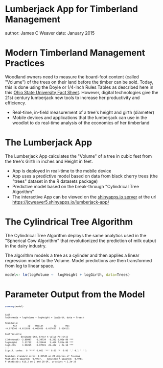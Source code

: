 Lumberjack App for Timberland Management
========================================================
author: James C Weaver
date: January 2015

Modern Timberland Management Practices
========================================================

Woodland owners need to measure the board-foot content (called "Volume") of the trees on their land before the timber can be sold. Today, this is done using the Doyle or 1/4-Inch Rules Tables as described here in this [Ohio State University Fact Sheet](http://ohioline.osu.edu/for-fact/0035.html). However, digital technologies give the 21st century lumberjack new tools to increase her productivity and efficiency.

- Real-time, in-field measurement of a tree's height and girth (diameter)
- Mobile devices and applications that the lumberjack can use in the woodlot to do real-time analysis of the economics of her timberland

The Lumberjack App
========================================================

The Lumberjack App calculates the "Volume" of a tree in cubic feet from the tree's Girth in inches and Height in feet.

- App is deployed in real-time to the mobile device
- App uses a predictive model based on data from black cherry trees (the "trees" dataset in the R datasets package)
- Predictive model based on the break-through "Cylindrical Tree Algorithm"
- The interactive App can be viewed on the [shinyapps.io server](https://jcweaver5.shinyapps.io/lumberjack-app/) at the url https://jcweaver5.shinyapps.io/lumberjack-app/

The Cylindrical Tree Algorithm
========================================================
The Cylindrical Tree Algorithm deploys the same analytics used in the "Spherical Cow Algorithm" that revolutionized the prediction of milk output in the dairy industry.

The algorithm models a tree as a cylinder and then applies a linear regression model to the Volume. Model predictions are then transformed from log to linear space.


```r
model<- lm(logVolume ~  logHeight + logGirth, data=Trees)
```

Parameter Output from the Model
========================================================

<small style="font-size:.6em">


```r
summary(model)
```

```

Call:
lm(formula = logVolume ~ logHeight + logGirth, data = Trees)

Residuals:
      Min        1Q    Median        3Q       Max 
-0.073205 -0.021058  0.001056  0.027637  0.056121 

Coefficients:
            Estimate Std. Error t value Pr(>|t|)    
(Intercept) -2.88007    0.34734  -8.292 5.06e-09 ***
logHeight    1.11712    0.20444   5.464 7.81e-06 ***
logGirth     1.98265    0.07501  26.432  < 2e-16 ***
---
Signif. codes:  0 '***' 0.001 '**' 0.01 '*' 0.05 '.' 0.1 ' ' 1

Residual standard error: 0.03535 on 28 degrees of freedom
Multiple R-squared:  0.9777,	Adjusted R-squared:  0.9761 
F-statistic: 613.2 on 2 and 28 DF,  p-value: < 2.2e-16
```
